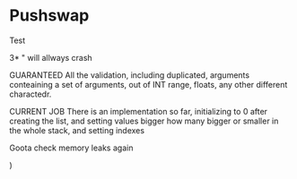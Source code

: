 # Pushswap
Test

3* " will allways crash

GUARANTEED
    All the validation, including duplicated, arguments conteaining a set of arguments, out of INT range, floats, any other different charactedr.


CURRENT JOB
There is an implementation so far, initializing to 0 after creating the list, and setting values bigger how many bigger or smaller in the whole stack,  and setting indexes




Goota check memory leaks again

)